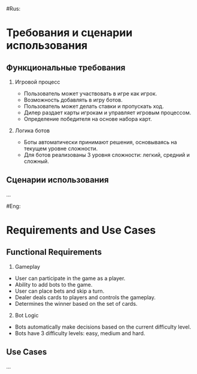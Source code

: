 #Rus:
# Требования и сценарии использования

## Функциональные требования

1. Игровой процесс
   - Пользователь может участвовать в игре как игрок.
   - Возможность добавлять в игру ботов.
   - Пользователь может делать ставки и пропускать ход.
   - Дилер раздает карты игрокам и управляет игровым процессом.
   - Определение победителя на основе набора карт.

2. Логика ботов
   - Боты автоматически принимают решения, основываясь на текущем уровне сложности.
   - Для ботов реализованы 3 уровня сложности: легкий, средний и сложный.

## Сценарии использования

...

#Eng:
# Requirements and Use Cases

## Functional Requirements

1. Gameplay
- User can participate in the game as a player.
- Ability to add bots to the game.
- User can place bets and skip a turn.
- Dealer deals cards to players and controls the gameplay.
- Determines the winner based on the set of cards.

2. Bot Logic
- Bots automatically make decisions based on the current difficulty level.
- Bots have 3 difficulty levels: easy, medium and hard.

## Use Cases

...


